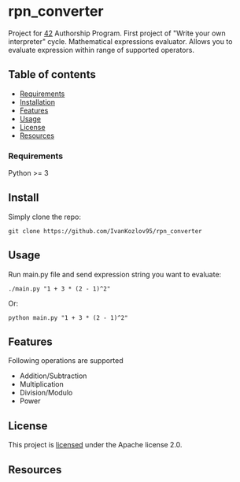 # rpn_converter
Project for [42][42] Authorship Program. First project of "Write your own interpreter" cycle.
Mathematical expressions evaluator. Allows you to evaluate expression within range of supported operators.

## Table of contents

* [Requirements](#requirements)
* [Installation](#install)
* [Features](#features)
* [Usage](#install)
* [License](#license)
* [Resources](#resources)

### Requirements
Python >= 3

## Install
Simply clone the repo:

	git clone https://github.com/IvanKozlov95/rpn_converter

## Usage
Run main.py file and send expression string you want to evaluate:

	./main.py "1 + 3 * (2 - 1)^2"
	
Or:

	python main.py "1 + 3 * (2 - 1)^2"

## Features
Following operations are supported
- Addition/Subtraction
- Multiplication
- Division/Modulo
- Power

## License
This project is [licensed][license] under the Apache license 2.0.

## Resources

[42]: http://42.us.org "42 USA"
[license]: https://github.com/IvanKozlov95/fdf/blob/master/LICENSE
